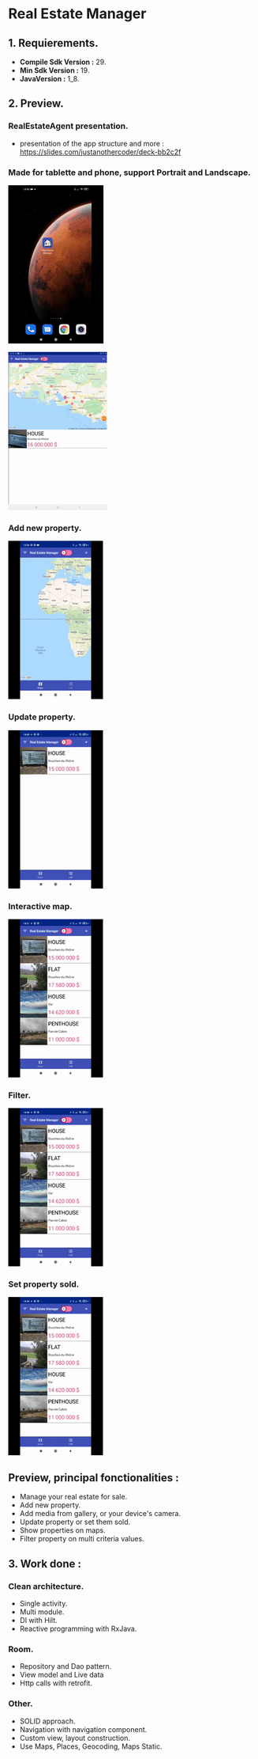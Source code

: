 # Real Estate Manager

 ## 1. Requierements.

+ **Compile Sdk Version :** 29.
+ **Min Sdk Version :** 19.
+ **JavaVersion :** 1_8.

## 2. Preview.

### RealEstateAgent presentation.

+ presentation of the app structure and more : https://slides.com/justanothercoder/deck-bb2c2f
  
### Made for tablette and phone, support Portrait and Landscape.
![phonePortraitLandscape](gif_preview/phone_portrait_landscape.gif)

![tabletPortraitLandscape](gif_preview/tablet_portrait_landscape.gif)

### Add new property.

![AddNewProperty](gif_preview/add_new_property.gif)

### Update property.

![updateProperty](gif_preview/update_property.gif)

### Interactive map.

![InteractiveMap](gif_preview/interactive_map.gif)

### Filter.

![filter](gif_preview/filter.gif)

### Set property sold.

![setSold](gif_preview/set_sold.gif)


 ## Preview, principal fonctionalities :
  + Manage your real estate for sale.
  + Add new property.
  + Add media from gallery, or your device's camera.
  + Update property or set them sold.
  + Show properties on maps.
  + Filter property on multi criteria values.
  

## 3. Work done :

### Clean architecture.
+ Single activity.
+ Multi module.
+ DI with Hilt.
+ Reactive programming with RxJava.

### Room.
+ Repository and Dao pattern.
+ View model and Live data
+ Http calls with retrofit.

### Other.
+ SOLID approach.
+ Navigation with navigation component.
+ Custom view, layout construction.
+ Use Maps, Places, Geocoding, Maps Static.